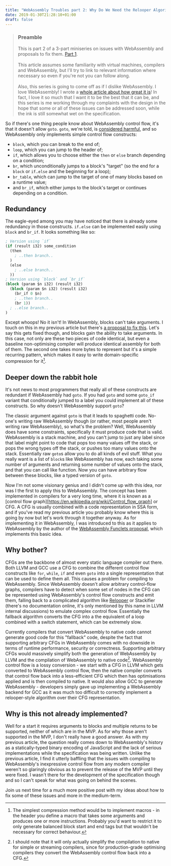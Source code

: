 ```yaml
---
title: "WebAssembly Troubles part 2: Why Do We Need the Relooper Algorithm, Again?"
date: 2019-01-30T21:28:10+01:00
draft: false
---
```


> ### Preamble
> 
> This is part 2 of a 3-part miniseries on issues with WebAssembly and proposals to fix them. [Part 1][part-1].
> <br/><br/>
> This article assumes some familiarity with virtual machines, compilers and WebAssembly, but I'll try to link to relevant information where necessary so even if you're not you can follow along.
> <br/><br/>
> Also, this series is going to come off as if I dislike WebAssembly. I love WebAssembly! I wrote a [whole article about how great it is][wasm-on-the-blockchain]! In fact, I love it so much that I want it to be the best that it can be, and this series is me working through my complaints with the design in the hope that some or all of these issues can be addressed soon, while the ink is still somewhat wet on the specification.

[wasm-on-the-blockchain]: http://troubles.md/posts/why-wasm/
[part-1]: http://troubles.md/posts/wasm-is-not-a-stack-machine/

So if there's one thing people know about WebAssembly control flow, it's that it doesn't allow `goto`. `goto`, we're told, is [considered harmful][goto-considered-harmful], and so WebAssembly only implements simple control flow constructs:

* `block`, which you can break to the end of;
* `loop`, which you can jump to the header of;
* `if`, which allows you to choose either the `then` or `else` branch depending on a condition;
* `br`, which unconditionally jumps to a block's "target" (so the end for a `block` or `if`..`else` and the beginning for a loop);
* `br_table`, which can jump to the target of one of many blocks based on a runtime value;
* and `br_if`, which either jumps to the block's target or continues depending on a condition.

[goto-considered-harmful]: https://homepages.cwi.nl/~storm/teaching/reader/Dijkstra68.pdf

## Redundancy

The eagle-eyed among you may have noticed that there is already some redundancy in those constructs. `if`..`else` can be implemented easily using `block` and `br_if`. It looks something like so:

```lisp
; Version using `if`
(if (result i32) some_condition
  (then
    ; ..then branch..
  )
  (else
    ; ..else branch..
  ))
; Version using `block` and `br_if`
(block (param $n i32) (result i32)
  (block (param $n i32) (result i32)
    (br_if 0 $n)
    ; ..then branch..
    (br 1))
  ; ..else branch..
)
```

Except whoops! No it isn't! In WebAssembly, blocks can't take arguments. I touch on this in my previous article but there's [a proposal to fix this][multi-return]. Let's say this gets fixed though, and blocks gain the ability to take arguments. In this case, not only are these two pieces of code identical, but even a baseline non-optimising compiler will produce identical assembly for both of them. The second one takes more bytes to represent but it's a simple recurring pattern, which makes it easy to write domain-specific compression for it[^macros].

[multi-return]: https://github.com/WebAssembly/multi-value/blob/master/proposals/multi-value/Overview.md

[^macros]: The simplest compression method would be to implement macros - in the header you define a macro that takes some arguments and produces one or more instructions. Probably you'd want to restrict it to only generate balanced block start and end tags but that wouldn't be necessary for correct behaviour.

## Deeper down the rabbit hole

It's not news to most programmers that really all of these constructs are redundant if WebAssembly had `goto`. If you had `goto` and some `goto_if` variant that conditionally jumped to a label you could implement all of these constructs. So why doesn't WebAssembly support `goto`?

The classic argument against `goto` is that it leads to spaghetti code. No-one's writing raw WebAssembly though (or rather, most people aren't writing raw WebAssembly), so what's the problem? Well, WebAssembly does have some constraints, specifically it must produce code that is valid. WebAssembly is a stack machine, and you can't jump to just any label since that label might point to code that pops too many values off the stack, or pops the wrong types off the stack, or pushes too many values onto the stack. Essentially raw `goto`s allow you to do all kinds of evil stuff. What you really want is a list of `block`s like WebAssembly has now, each taking some number of arguments and returning some number of values onto the stack, and that you can call like function. Now you can have arbitrary flow between these blocks, like a typed version of `goto`.

Now I'm not some visionary genius and I didn't come up with this idea, nor was I the first to apply this to WebAssembly. The concept has been implemented in compilers for a very long time, where it is known as a [control flow graph][https://en.wikipedia.org/wiki/Control_flow_graph] or CFG. A CFG is usually combined with a code representation in SSA form, and if you've read my previous article you probably know where this is going by now but let's work through it together anyway. As for implementing it in WebAssembly, I was introduced to this as it applies to WebAssembly by the author of the [WebAssembly Funclets proposal][funclets], which implements this basic idea.

[funclets]: https://github.com/WebAssembly/funclets/blob/master/proposals/funclets/Overview.md

## Why bother?

CFGs are the backbone of almost every static language compiler out there. Both LLVM and GCC use a CFG to combine the different control flow constructs like `for`, `while`, `if` and even `goto` into a single representation that can be used to define them all. This causes a problem for compiling to WebAssembly. Since WebAssembly doesn't allow arbitrary control-flow graphs, compilers have to detect when some set of nodes in the CFG can be represented using WebAssembly's control flow constructs and emit them, falling back to a complicated algorithm like [Relooper][relooper] or Stackifier (there's no documentation online, it's only mentioned by this name in LLVM internal discussions) to emulate complex control flow. Essentially the fallback algorithm converts the CFG into a the equivalent of a loop combined with a switch statement, which can be extremely slow.

[relooper]: http://mozakai.blogspot.com/2012/05/reloop-all-blocks.html

Currently compilers that convert WebAssembly to native code cannot generate good code for this "fallback" code, despite the fact that supporting arbitrary CFGs in WebAssembly comes with no downside in terms of runtime performance, security or correctness. Supporting arbitrary CFGs would massively simplify both the generation of WebAssembly by LLVM and the compilation of WebAssembly to native code[^compilation-to-native]. WebAssembly control flow is a lossy conversion - we start with a CFG in LLVM which gets converted to WebAssembly control flow, then the native compiler converts that control flow back into a less-efficient CFG which then has optimisations applied and is then compiled to native. It would also allow GCC to generate WebAssembly - developers simply gave up implementing a WebAssembly backend for GCC as it was much too difficult to correctly implement a relooper-style algorithm over their CFG representation.

[^compilation-to-native]: I should note that it will only actually simplify the compilation to native for simple or streaming compilers, since for production-grade optimising compilers they convert the WebAssembly control flow back into a CFG.

## Why is this not already implemented?

Well for a start it requires arguments to blocks and multiple returns to be supported, neither of which are in the MVP. As for why those aren't supported in the MVP, I don't really have a good answer. As with my previous article, the question really comes down to WebAssembly's history as a statically-typed binary encoding of JavaScript and the lack of serious implementations while the specification was being written. Unlike the previous article, I find it utterly baffling that the issues with compiling to WebAssembly's inexpressive control flow from any modern compiler weren't so glaringly obvious as to prevent the release of the MVP until they were fixed. I wasn't there for the development of the specification though and so I can't speak for what was going on behind the scenes.

Join us next time for a much more positive post with my ideas about how to fix some of these issues and more in the medium-term.
